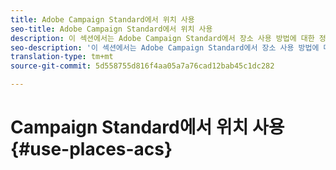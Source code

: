 ```yaml
---
title: Adobe Campaign Standard에서 위치 사용
seo-title: Adobe Campaign Standard에서 위치 사용
description: 이 섹션에서는 Adobe Campaign Standard에서 장소 사용 방법에 대한 정보를 제공합니다.
seo-description: '이 섹션에서는 Adobe Campaign Standard에서 장소 사용 방법에 대한 정보를 제공합니다. '
translation-type: tm+mt
source-git-commit: 5d558755d816f4aa05a7a76cad12bab45c1dc282

---
```



# Campaign Standard에서 위치 사용 {#use-places-acs}
